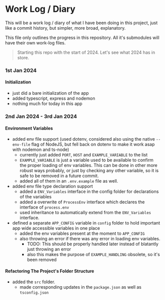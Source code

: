 # Work Log / Diary

This will be a work log / diary of what I have been doing in this project, just like a commit history, but simpler, more broad, explanatory.

This file only outlines the progress in this repository. All it's submodules will have their own work-log files.

> Starting this repo with the start of 2024. Let's see what 2024 has in store.

### 1st Jan 2024

#### Initialization

- just did a bare initialization of the app
- added typescript, express and nodemon
- nothing much for today in this app

### 2nd Jan 2024 - 3rd Jan 2024

#### Environment Variables

- added env file support (used dotenv, considered also using the native `--env-file` flag of NodeJS, but fell back on dotenv to make it work asap with nodemon and ts-node)
  - currently just added `PORT`, `HOST` and `EXAMPLE_VARIABLE` to the list
  - `EXAMPLE_VARIABLE` is just a variable used to be available to confirm the proper loading of env variables. This can be done in other more robust ways probably, or just by checking any other variable, so it is safe to be removed in a future commit.
  - added all of them in an `.env.example` file as well.
- added env file type declaration support
  - added a `ENV_Variables` interface in the config folder for declarations of the variables
  - added a overwrite of `ProcessEnv` interface which declares the interface of `process.env`
  - used inheritance to automatically extend from the `ENV_Variables` interface.
- defined a separate `APP_CONFIG` variable in `config` folder to hold important app wide accessible variables in one place
  - added the env variables present at the moment to `APP_CONFIG`
  - also throwing an error if there was any error in loading env variables.
    - TODO: This should be properly handled later instead of blatantly just throwing an error
    - also this makes the purpose of `EXAMPLE_HANDLING` obsolete, so it's been removed

#### Refactoring The Project's Folder Structure

- added the `src` folder.
  - made corresponding updates in the `package.json` as well as `tsconfig.json`